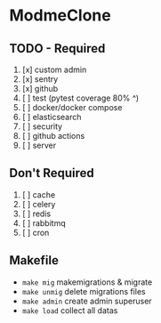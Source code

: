 # ModmeClone

## TODO - Required

1. [x] custom admin
2. [x] sentry
3. [x] github
4. [ ] test (pytest coverage 80% ^)
5. [ ] docker/docker compose
6. [ ] elasticsearch
7. [ ] security
8. [ ] github actions
9. [ ] server

## Don't Required

1. [ ] cache
2. [ ] celery
3. [ ] redis
4. [ ] rabbitmq
5. [ ] cron

## Makefile
- ```make mig``` makemigrations & migrate 
- ```make unmig``` delete migrations files 
- ```make admin``` create admin superuser
- ```make load``` collect all datas
